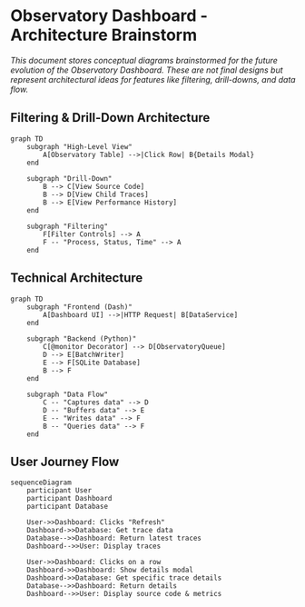 # Observatory Dashboard - Architecture Brainstorm

*This document stores conceptual diagrams brainstormed for the future evolution of the Observatory Dashboard. These are not final designs but represent architectural ideas for features like filtering, drill-downs, and data flow.*

## Filtering & Drill-Down Architecture

```mermaid
graph TD
    subgraph "High-Level View"
        A[Observatory Table] -->|Click Row| B{Details Modal}
    end

    subgraph "Drill-Down"
        B --> C[View Source Code]
        B --> D[View Child Traces]
        B --> E[View Performance History]
    end

    subgraph "Filtering"
        F[Filter Controls] --> A
        F -- "Process, Status, Time" --> A
    end
```

## Technical Architecture

```mermaid
graph TD
    subgraph "Frontend (Dash)"
        A[Dashboard UI] -->|HTTP Request| B[DataService]
    end

    subgraph "Backend (Python)"
        C[@monitor Decorator] --> D[ObservatoryQueue]
        D --> E[BatchWriter]
        E --> F[SQLite Database]
        B --> F
    end

    subgraph "Data Flow"
        C -- "Captures data" --> D
        D -- "Buffers data" --> E
        E -- "Writes data" --> F
        B -- "Queries data" --> F
    end
```

## User Journey Flow

```mermaid
sequenceDiagram
    participant User
    participant Dashboard
    participant Database

    User->>Dashboard: Clicks "Refresh"
    Dashboard->>Database: Get trace data
    Database-->>Dashboard: Return latest traces
    Dashboard-->>User: Display traces

    User->>Dashboard: Clicks on a row
    Dashboard->>Dashboard: Show details modal
    Dashboard->>Database: Get specific trace details
    Database-->>Dashboard: Return details
    Dashboard-->>User: Display source code & metrics
``` 